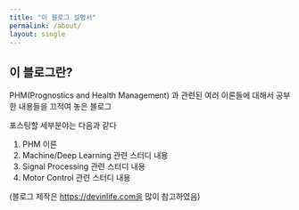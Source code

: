 ```yaml
---
title: "이 블로그 설명서"
permalink: /about/
layout: single
---
```


## 이 블로그란?

PHM(Prognostics and Health Management) 과 관련된 여러 이론들에 대해서 공부한 내용들을 끄적여 놓은 블로그

포스팅할 세부분야는 다음과 같다

1. PHM 이론
2. Machine/Deep Learning 관련 스터디 내용
3. Signal Processing 관련 스터디 내용
4. Motor Control 관련 스터디 내용


(블로그 제작은 https://devinlife.com을 많이 참고하였음)